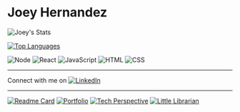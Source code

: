 # **Joey Hernandez**

![Joey's Stats](https://github-readme-stats.vercel.app/api?username=josephhernandez26&count_private=true&show_icons=true&theme=dracula)

[![Top Languages](https://github-readme-stats.vercel.app/api/top-langs/?username=josephhernandez26)](https://github.com/anuraghazra/github-readme-stats)

![Node](https://img.shields.io/badge/Developer-Node-informational?style=flat&logo=node.js&logoColor=68a063&color=68a063) 
![React](https://img.shields.io/badge/Developer-React-informational?style=flat&logo=react&logoColor=00ffff&color=00ffff)
![JavaScript](https://img.shields.io/badge/Developer-JavaScript-informational?style=flat&logo=javascript&logoColor=f0db4f&color=f0db4f)
![HTML](https://img.shields.io/badge/Developer-HTML-informational?style=flat&logo=html5&logoColor=ff3333&color=ff3333)
![CSS](https://img.shields.io/badge/Developer-CSS-informational?style=flat&logo=css-wizardry&logoColor=66d3fa&color=66d3fa)

---

Connect with me on [![LinkedIn][1.1]][1]

[1.1]: https://raw.githubusercontent.com/MartinHeinz/MartinHeinz/master/linkedin-3-16.png (LinkedIn icon without padding)

[1]: https://www.linkedin.com/in/jmhernandez2six/

---

[![Readme Card](https://github-readme-stats.vercel.app/api/pin/?username=josephhernandez26&repo=Joey-is-my-Name&theme=chartreuse-dark&show_icons=true)](https://github.com/anuraghazra/github-readme-stats)
[![Portfolio](https://github-readme-stats.vercel.app/api/pin/?username=josephhernandez26&repo=Portfolio&theme=chartreuse-dark&show_icons=true)](https://github.com/anuraghazra/github-readme-stats)
[![Tech Perspective](https://github-readme-stats.vercel.app/api/pin/?username=Meltingpot-Data&repo=techperspective-front&theme=chartreuse-dark&show_icons=true)](https://github.com/anuraghazra/github-readme-stats)
[![Little Librarian](https://github-readme-stats.vercel.app/api/pin/?username=Open-Hand-Data&repo=little-librarian-front&theme=chartreuse-dark&show_icons=true)](https://github.com/anuraghazra/github-readme-stats)
